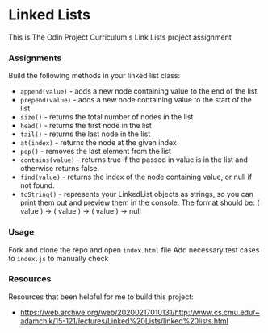 # Linked Lists

This is The Odin Project Curriculum's Link Lists project assignment

### Assignments

Build the following methods in your linked list class:

- `append(value)` - adds a new node containing value to the end of the list
- `prepend(value)` - adds a new node containing value to the start of the list
- `size()` - returns the total number of nodes in the list
- `head()` - returns the first node in the list
- `tail()` - returns the last node in the list
- `at(index)` - returns the node at the given index
- `pop()` - removes the last element from the list
- `contains(value)` - returns true if the passed in value is in the list and otherwise returns false.
- `find(value)` - returns the index of the node containing value, or null if not found.
- `toString()` - represents your LinkedList objects as strings, so you can print them out and preview them in the console. The format should be: ( value ) -> ( value ) -> ( value ) -> null

### Usage

Fork and clone the repo and open `index.html` file
Add necessary test cases to `index.js` to manually check

### Resources

Resources that been helpful for me to build this project:

- https://web.archive.org/web/20200217010131/http://www.cs.cmu.edu/~adamchik/15-121/lectures/Linked%20Lists/linked%20lists.html
